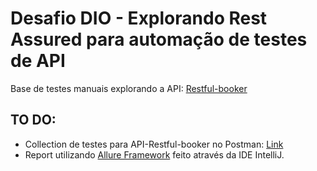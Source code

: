 # Desafio DIO - Explorando Rest Assured para automação de testes de API

Base de testes manuais explorando a API: [Restful-booker](https://restful-booker.herokuapp.com/apidoc/index.html)

## TO DO:

* Collection de testes para API-Restful-booker no Postman: [Link](https://web.postman.co/workspace/DIO-Workspace~19abece8-d270-49ca-80b1-23eeaf8710f8/documentation/25516341-ed7aee62-0348-4649-b23b-e1b2aed7dd67)
* Report utilizando [Allure Framework](https://github.com/allure-framework) feito através da IDE IntelliJ.



